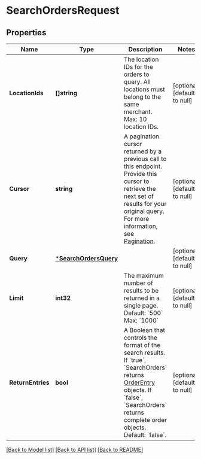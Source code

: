 # SearchOrdersRequest

## Properties
Name | Type | Description | Notes
------------ | ------------- | ------------- | -------------
**LocationIds** | **[]string** | The location IDs for the orders to query. All locations must belong to the same merchant.  Max: 10 location IDs. | [optional] [default to null]
**Cursor** | **string** | A pagination cursor returned by a previous call to this endpoint. Provide this cursor to retrieve the next set of results for your original query. For more information, see [Pagination](https://developer.squareup.com/docs/build-basics/common-api-patterns/pagination). | [optional] [default to null]
**Query** | [***SearchOrdersQuery**](SearchOrdersQuery.md) |  | [optional] [default to null]
**Limit** | **int32** | The maximum number of results to be returned in a single page.  Default: &#x60;500&#x60; Max: &#x60;1000&#x60; | [optional] [default to null]
**ReturnEntries** | **bool** | A Boolean that controls the format of the search results. If &#x60;true&#x60;, &#x60;SearchOrders&#x60; returns [OrderEntry](https://developer.squareup.com/reference/square_2024-07-17/objects/OrderEntry) objects. If &#x60;false&#x60;, &#x60;SearchOrders&#x60; returns complete order objects.  Default: &#x60;false&#x60;. | [optional] [default to null]

[[Back to Model list]](../README.md#documentation-for-models) [[Back to API list]](../README.md#documentation-for-api-endpoints) [[Back to README]](../README.md)

